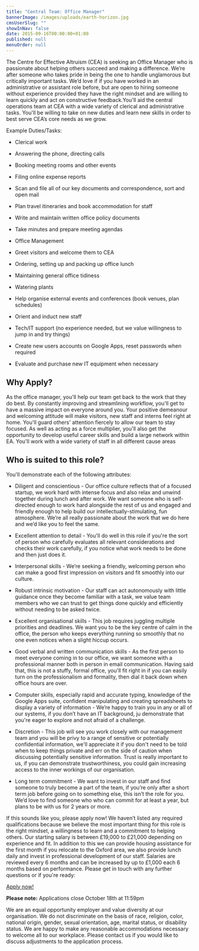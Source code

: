```yaml
---
title: "Central Team: Office Manager"
bannerImage: /images/uploads/earth-horizon.jpg
cmsUserSlug: ""
showInNav: false
date: 2015-09-16T00:00:00+01:00
published: null
menuOrder: null
---
```


The Centre for Effective Altruism (CEA) is seeking an Office Manager who is passionate about helping others succeed and making a difference. We&rsquo;re after someone who takes pride in being the one to handle unglamorous but critically important tasks. We&rsquo;d love if if you have worked in an administrative or assistant role before, but are open to hiring someone without experience provided they have the right mindset and are willing to learn quickly and act on constructive feedback.You'll aid the central operations team at CEA with a wide variety of clerical and administrative tasks. You'll be willing to take on new duties and learn new skills in order to best serve CEA&rsquo;s core needs as we grow.

  
Example Duties/Tasks:

* Clerical work

* Answering the phone, directing calls

* Booking meeting rooms and other events

* Filing online expense reports

* Scan and file all of our key documents and correspondence, sort and open mail

* Plan travel itineraries and book accommodation for staff

* Write and maintain written office policy documents

* Take minutes and prepare meeting agendas

* Office Management

* Greet visitors and welcome them to CEA

* Ordering, setting up and packing up office lunch

* Maintaining general office tidiness

* Watering plants

* Help organise external events and conferences (book venues, plan schedules)

* Orient and induct new staff

* Tech/IT support (no experience needed, but we value willingness to jump in and try things)

* Create new users accounts on Google Apps, reset passwords when required

* Evaluate and purchase new IT equipment when necessary

 ## Why Apply?
As the office manager, you'll help our team get back to the work that they do best. By constantly improving and streamlining workflow, you'll get to have a massive impact on everyone around you. Your positive demeanour and welcoming attitude will make visitors, new staff and interns feel right at home. You'll guard others' attention fiercely to allow our team to stay focused. As well as acting as a force multiplier, you'll also get the opportunity to develop useful career skills and build a large network within EA. You'll work with a wide variety of staff in all different cause areas

## Who is suited to this role?
You'll demonstrate each of the following attributes:

* Diligent and conscientious - Our office culture reflects that of a focused startup, we work hard with intense focus and also relax and unwind together during lunch and after work. We want someone who is self-directed enough to work hard alongside the rest of us and engaged and friendly enough to help build our intellectually-stimulating, fun atmosphere. We&rsquo;re all really passionate about the work that we do here and we&rsquo;d like you to feel the same.

* Excellent attention to detail - You'll do well in this role if you're the sort of person who carefully evaluates all relevant considerations and checks their work carefully, if you notice what work needs to be done and then just does it.

* Interpersonal skills - We&rsquo;re seeking a friendly, welcoming person who can make a good first impression on visitors and fit smoothly into our culture.

* Robust intrinsic motivation - Our staff can act autonomously with little guidance once they become familiar with a task, we value team members who we can trust to get things done quickly and efficiently without needing to be asked twice.

* Excellent organisational skills - This job requires juggling multiple priorities and deadlines. We want you to be the key centre of calm in the office, the person who keeps everything running so smoothly that no one even notices when a slight hiccup occurs.

* Good verbal and written communication skills - As the first person to meet everyone coming in to our office, we want someone with a professional manner both in person in email communication. Having said that, this is not a stuffy, formal office, you'll fit right in if you can easily turn on the professionalism and formality, then dial it back down when office hours are over.

* Computer skills, especially rapid and accurate typing, knowledge of the Google Apps suite, confident manipulating and creating spreadsheets to display a variety of information - We&rsquo;re happy to train you in any or all of our systems, if you don&rsquo;t have an IT background, ju demonstrate that you're eager to explore and not afraid of a challenge. 

* Discretion - This job will see you work closely with our management team and you will be privy to a range of sensitive or potentially confidential information, we'll appreciate it if you don't need to be told when to keep things private and err on the side of caution when discussing potentially sensitive information. Trust is really important to us, if you can demonstrate trustworthiness, you could gain increasing access to the inner workings of our organisation.

* Long term commitment - We want to invest in our staff and find someone to truly become a part of the team, if you&rsquo;re only after a short term job before going on to something else, this isn&rsquo;t the role for you. We&rsquo;d love to find someone who who can commit for at least a year, but plans to be with us for 2 years or more.

  
If this sounds like you, please apply now! We haven&rsquo;t listed any required qualifications because we believe the most important thing for this role is the right mindset, a willingness to learn and a commitment to helping others. Our starting salary is between £19,000 to £21,000 depending on experience and fit. In addition to this we can provide housing assistance for the first month if you relocate to the Oxford area, we also provide lunch daily and invest in professional development of our staff. Salaries are reviewed every 6 months and can be increased by up to £1,000 each 6 months based on performance. Please get in touch with any further questions or if you're ready:

<p class="center"><a href="https://eaglobal.typeform.com/to/nUNz0z" class="btn btn-primary btn-lg"  target="_blank"><i class="fa fa-edit"></i> Apply now!</a></p>
  
<div class="alert alert-info center"><i class="fa fa-exclamation-triangle"></i> <strong>Please note:</strong> Applications close October 18th at 11:59pm</div>   
 
We are an equal opportunity employer and value diversity at our organisation. We do not discriminate on the basis of race, religion, color, national origin, gender, sexual orientation, age, marital status, or disability status. We are happy to make any reasonable accommodations necessary to welcome all to our workplace. Please contact us if you would like to discuss adjustments to the application process. 

  
  
  
